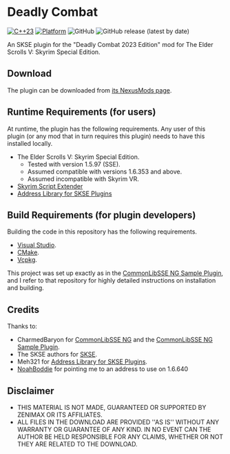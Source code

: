 # Deadly Combat
[![C++23](https://img.shields.io/static/v1?label=standard&message=C%2B%2B23&color=blue&logo=c%2B%2B&&logoColor=white&style=flat)](https://en.cppreference.com/w/cpp/compiler_support)
[![Platform](https://img.shields.io/static/v1?label=platform&message=windows&color=dimgray&style=flat)](#)
![GitHub](https://img.shields.io/github/license/DennisSoemers/DeadlyCombat)
![GitHub release (latest by date)](https://img.shields.io/github/v/release/DennisSoemers/DeadlyCombat)

An SKSE plugin for the "Deadly Combat 2023 Edition" mod for The Elder Scrolls V: Skyrim Special Edition.

## Download

The plugin can be downloaded from [its NexusMods page](https://www.nexusmods.com/skyrimspecialedition/mods/95700).

## Runtime Requirements (for users)

At runtime, the plugin has the following requirements. Any user of this plugin (or any mod that in turn requires this plugin) needs to have this installed locally.

- The Elder Scrolls V: Skyrim Special Edition.
  - Tested with version 1.5.97 (SSE).
  - Assumed compatible with versions 1.6.353 and above.
  - Assumed incompatible with Skyrim VR.
- [Skyrim Script Extender](https://skse.silverlock.org/)
- [Address Library for SKSE Plugins](https://www.nexusmods.com/skyrimspecialedition/mods/32444)

## Build Requirements (for plugin developers)

Building the code in this repository has the following requirements.

- [Visual Studio](https://visualstudio.microsoft.com/).
- [CMake](https://cmake.org/).
- [Vcpkg](https://github.com/microsoft/vcpkg).

This project was set up exactly as in the [CommonLibSSE NG Sample Plugin](https://gitlab.com/colorglass/commonlibsse-sample-plugin), 
and I refer to that repository for highly detailed instructions on installation and building.

## Credits

Thanks to:
- CharmedBaryon for [CommonLibSSE NG](https://github.com/CharmedBaryon/CommonLibSSE-NG) and the [CommonLibSSE NG Sample Plugin](https://gitlab.com/colorglass/commonlibsse-sample-plugin).
- The SKSE authors for [SKSE](http://skse.silverlock.org/).
- Meh321 for [Address Library for SKSE Plugins](https://www.nexusmods.com/skyrimspecialedition/mods/32444).
- [NoahBoddie](https://github.com/NoahBoddie/) for pointing me to an address to use on 1.6.640

## Disclaimer

- THIS MATERIAL IS NOT MADE, GUARANTEED OR SUPPORTED BY ZENIMAX OR ITS AFFILIATES.
- ALL FILES IN THE DOWNLOAD ARE PROVIDED ''AS IS'' WITHOUT ANY WARRANTY OR GUARANTEE OF ANY KIND. IN NO EVENT CAN THE AUTHOR BE HELD RESPONSIBLE FOR ANY CLAIMS, WHETHER OR NOT THEY ARE RELATED TO THE DOWNLOAD.
